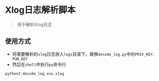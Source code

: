 # Xlog日志解析脚本

> 用于解析Xlog日志

## 使用方式

- 将需要解析的`xlog`日志放入`logs`目录下，替换`decode_log.py`中的`PRIV_KEY、PUB_KEY`
- 然后在`shell`中执行`py`命令行
```bash
python3 decode_log xxx.xlog
```